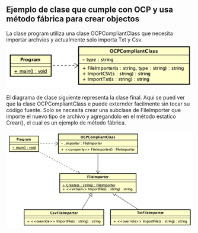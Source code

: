 ## Ejemplo de clase que cumple con OCP y usa método fábrica para crear objectos ##

La clase program utiliza una clase OCPCompliantClass que necesita importar archvios y actualmente solo importa Txt y Csv.
![Original.png](Docs/Original.png)

El diagrama de clase siguiente representa la clase final. Aqui se pued ver que la clase OCPCompliantClass e puede externder 
facilmente sin tocar su código fuente. Solo se necesita crear una subclase de FileImporter que importe el nuevo tipo 
de archivo y agregandolo en el método estatíco Crear(), el cual es un ejemplo de método fábrica.


![OCPMetodoFabrica.png](Docs/OCPMetodoFabrica.png)